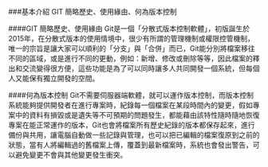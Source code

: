 ###基本介紹 GIT 簡略歷史、使用緣由、何為版本控制

####GIT 簡略歷史、使用緣由
Git是一個「分散式版本控制軟體」，初版誕生於2015年，在分散式版本的使用情境中，很少有所謂的管理機制或權限控管機制，唯一的宗旨是讓大家可以順利的「分支」與「合併」而已，Git能分別將檔案移往不同的區域，或是進行不同的更動，例如：新增、修改或刪除等等，因此檔案的釋出和交流變得很方便，這些功能是為了可以同時讓多人共同開發一個系統，但每個人又能保有獨立開發的空間。

####何為版本控制
Git不需要伺服器端軟體，就可以運作版本控制，而版本控制系統能夠提供開發者在進行專案時，紀錄每一個檔案在某段時間內的變更，假如專案中的資料有損毀或是遺失等不可預期的問題發生，都能藉由該特性隨時隨地恢復專案在能正常運作的版本，Git也會將檔案所有歷史紀錄的版本都保存起來，進行備份與共用，讓電腦自動做一些記錄與管理，也可以把已編輯的檔案復原到之前的狀態，當有人將編輯過的舊檔案上傳，覆蓋到最新檔案時，系統也會發出警告，可以避免變更不會與其他變更發生衝突。

